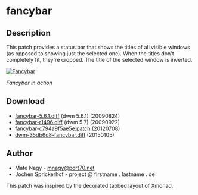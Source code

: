 # fancybar

## Description

This patch provides a status bar that shows the titles of all visible windows
(as opposed to showing just the selected one). When the titles don't completely
fit, they're cropped. The title of the selected window is inverted.

[![Fancybar][1]][1]

*Fancybar in action*

## Download

 * [fancybar-5.6.1.diff](historical/fancybar-5.6.1.diff) (dwm 5.6.1) (20090824)
 * [fancybar-r1496.diff](fancybar-r1496.diff) (dwm 5.7) (20090922)
 * [fancybar-c794a9f5ae5e.patch](fancybar-c794a9f5ae5e.patch) (20120708)
 * [dwm-35db6d8-fancybar.diff](dwm-35db6d8-fancybar.diff) (20150105)

## Author

 * Mate Nagy - <mnagy@port70.net>
 * Jochen Sprickerhof - project @ firstname . lastname . de

This patch was inspired by the decorated tabbed layout of Xmonad.

[1]: http://s27.postimg.org/nvlkivn03/2015_10_14_132203_727x15_scrot.png
